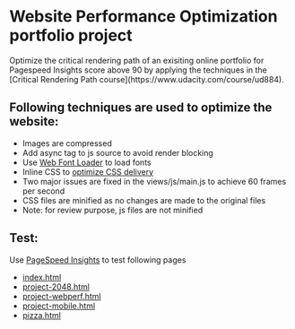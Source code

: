 <h1>Website Performance Optimization portfolio project</h1>

<p>Optimize the critical rendering path of an exisiting online portfolio for Pagespeed Insights score above 90 by applying the techniques in the [Critical Rendering Path course](https://www.udacity.com/course/ud884).</p>


<h2>Following techniques are used to optimize the website:</h2>
<ul>
	<li>Images are compressed</li>
	<li>Add async tag to js source to avoid render blocking</li>
	<li>Use <a href ="https://github.com/typekit/webfontloader">Web Font Loader</a> to load fonts</li>
	<li>Inline CSS to <a href="https://developers.google.com/speed/docs/insights/OptimizeCSSDelivery">optimize CSS delivery</a></li>
	<li>Two major issues are fixed in the views/js/main.js to achieve 60 frames per second</li>
	<li>CSS files are minified as no changes are made to the original files</li>
	<li>Note: for review purpose, js files are not minified</li>
</ul>

<h2>Test:</h2>
<p>Use <a href="https://developers.google.com/speed/pagespeed/insights/">PageSpeed Insights</a> to test following pages</p>
<ul>
	<li><a href="http://lei-clearsky.github.io/lei-optimizing-performance">index.html</a></li>
	<li><a href="http://lei-clearsky.github.io/lei-optimizing-performance/project-2048.html">project-2048.html</a></li>
	<li><a href="http://lei-clearsky.github.io/lei-optimizing-performance/project-webperf.html">project-webperf.html</a></li>
	<li><a href="http://lei-clearsky.github.io/lei-optimizing-performance/project-mobile.html">project-mobile.html</a></li>
	<li><a href="http://lei-clearsky.github.io/lei-optimizing-performance/views/pizza.html">pizza.html</a></li>
</ul>